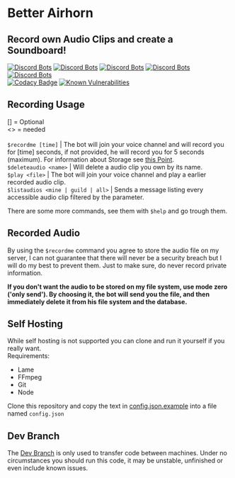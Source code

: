 # Better Airhorn
## Record own Audio Clips and create a Soundboard!

[![Discord Bots](https://discordbots.org/api/widget/status/503996428042108928.svg)](https://discordbots.org/bot/503996428042108928)
[![Discord Bots](https://discordbots.org/api/widget/servers/503996428042108928.svg?noavatar=true)](https://discordbots.org/bot/503996428042108928)
[![Discord Bots](https://discordbots.org/api/widget/upvotes/503996428042108928.svg?noavatar=true)](https://discordbots.org/bot/503996428042108928)
[![Discord Bots](https://discordbots.org/api/widget/lib/503996428042108928.svg?noavatar=true)](https://discordbots.org/bot/503996428042108928)
[![Discord Bots](https://discordbots.org/api/widget/owner/503996428042108928.svg?noavatar=true)](https://discordbots.org/bot/503996428042108928)\
[![Codacy Badge](https://api.codacy.com/project/badge/Grade/020d47a704a046b2b5c6d7fe7618fae6)](https://www.codacy.com/app/Clemens-E/better-airhorn?utm_source=github.com&amp;utm_medium=referral&amp;utm_content=Clemens-E/better-airhorn&amp;utm_campaign=Badge_Grade)
[![Known Vulnerabilities](https://snyk.io//test/github/Clemens-E/better-airhorn/badge.svg?targetFile=package.json)](https://snyk.io//test/github/Clemens-E/better-airhorn?targetFile=package.json)

## Recording Usage
[] = Optional\
<> = needed\
\
`$recordme [time]` | The bot will join your voice channel and will record you for [time] seconds, if not provided, he will record you for 5 seconds (maximum). For information about Storage see [this Point](#Recorded-Audio).\
`$deleteaudio <name>` | Will delete a audio clip you own by its name.\
`$play <file>` | The bot will join your voice channel and play a earlier recorded audio clip.\
`$listaudios <mine | guild | all>` | Sends a message listing every accessible audio clip filtered by the parameter.

There are some more commands, see them with `$help` and go trough them.

## Recorded Audio

By using the `$recordme` command you agree to store the audio file on my server, I can not guarantee that there will never be a security breach but I will do my best to prevent them.
Just to make sure, do never record private information.

**If you don't want the audio to be stored on my file system, use mode zero ('only send'). By choosing it, the bot will send you the file, and then immediately delete it from his file system and the database.**

## Self Hosting

While self hosting is not supported you can clone and run it yourself if you really want.\
Requirements:
- Lame
- FFmpeg
- Git
- Node

Clone this repository and copy the text in [config.json.example](config.json.example) into a file named `config.json`

## Dev Branch

The [Dev Branch](../../tree/dev) is only used to transfer code between machines. Under no circumstances you should run this code, it may be unstable, unfinished or even include known issues.


